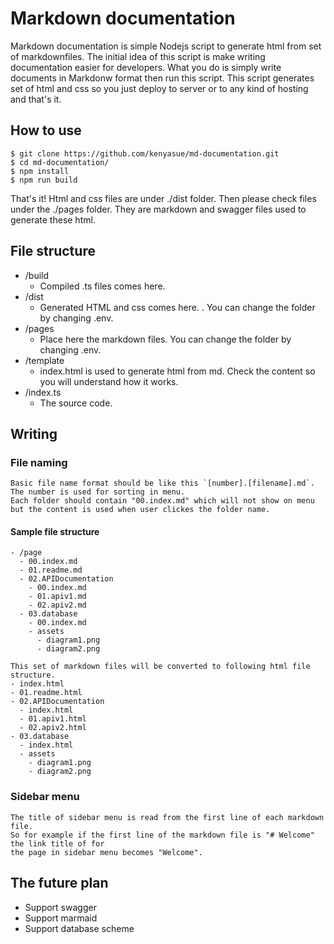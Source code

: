 # Markdown documentation

Markdown documentation is simple  Nodejs script to generate html from set of markdownfiles.
The initial idea of this script is make writing documentation easier for developers.
What you do is simply write documents in Markdonw format then run this script.
This script generates set of html and css so you just deploy to server or to any kind of hosting and that's it.

## How to use
```
$ git clone https://github.com/kenyasue/md-documentation.git
$ cd md-documentation/
$ npm install
$ npm run build
```
That's it! Html and css files are under ./dist folder.
Then please check files under the ./pages folder. They are markdown and swagger files
used to generate these html.


## File structure
 - /build
   - Compiled .ts files comes here.
 - /dist
   - Generated HTML and css comes here. . You can change the folder by changing .env.
 - /pages
   - Place here the markdown files. You can change the folder by changing .env.
 - /template
   - index.html is used to generate html from md. Check the content so you will understand how it works.
 - /index.ts
   - The source code.

## Writing 
  
### File naming
    Basic file name format should be like this `[number].[filename].md`. The number is used for sorting in menu.
    Each folder should contain "00.index.md" which will not show on menu but the content is used when user clickes the folder name.
    
#### Sample file structure
    - /page
      - 00.index.md
      - 01.readme.md
      - 02.APIDocumentation
        - 00.index.md
        - 01.apiv1.md
        - 02.apiv2.md
      - 03.database
        - 00.index.md
        - assets
          - diagram1.png
          - diagram2.png

    This set of markdown files will be converted to following html file structure.
    - index.html
    - 01.readme.html
    - 02.APIDocumentation
      - index.html
      - 01.apiv1.html
      - 02.apiv2.html
    - 03.database
      - index.html
      - assets
        - diagram1.png
        - diagram2.png
        
### Sidebar menu
    The title of sidebar menu is read from the first line of each markdown file.
    So for example if the first line of the markdown file is "# Welcome" the link title of for 
    the page in sidebar menu becomes "Welcome".

## The future plan
- Support swagger
- Support marmaid
- Support database scheme
